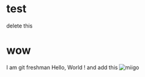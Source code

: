 # test
delete this
# wow
I am git freshman
Hello, World !
and add this
![miigo](http://imgur.com/a/XgYlv.jpg)
